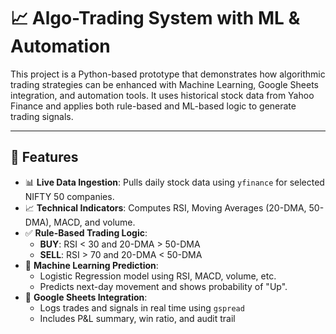 # 📈 Algo-Trading System with ML & Automation

This project is a Python-based prototype that demonstrates how algorithmic trading strategies can be enhanced with Machine Learning, Google Sheets integration, and automation tools. It uses historical stock data from Yahoo Finance and applies both rule-based and ML-based logic to generate trading signals.

---

## 🚀 Features

- 📊 **Live Data Ingestion**: Pulls daily stock data using `yfinance` for selected NIFTY 50 companies.
- 📈 **Technical Indicators**: Computes RSI, Moving Averages (20-DMA, 50-DMA), MACD, and volume.
- ✅ **Rule-Based Trading Logic**:
  - **BUY**: RSI < 30 and 20-DMA > 50-DMA
  - **SELL**: RSI > 70 and 20-DMA < 50-DMA
- 🤖 **Machine Learning Prediction**:
  - Logistic Regression model using RSI, MACD, volume, etc.
  - Predicts next-day movement and shows probability of "Up".
- 🧾 **Google Sheets Integration**:
  - Logs trades and signals in real time using `gspread`
  - Includes P&L summary, win ratio, and audit trail

